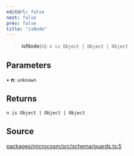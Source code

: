 ```yaml
---
editUrl: false
next: false
prev: false
title: "isNode"
---
```


> **isNode**(`n`): `n is Object | Object | Object`

## Parameters

• **n**: `unknown`

## Returns

`n is Object | Object | Object`

## Source

[packages/microcosm/src/schema/guards.ts:5](https://github.com/nodenogg-in/alpha-p2p/blob/537491b7f422df1359d1cfda9feedcc4a36a0605/packages/microcosm/src/schema/guards.ts#L5)

